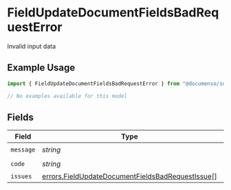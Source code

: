 # FieldUpdateDocumentFieldsBadRequestError

Invalid input data

## Example Usage

```typescript
import { FieldUpdateDocumentFieldsBadRequestError } from "@documenso/sdk-typescript/models/errors";

// No examples available for this model
```

## Fields

| Field                                                                                                                | Type                                                                                                                 | Required                                                                                                             | Description                                                                                                          |
| -------------------------------------------------------------------------------------------------------------------- | -------------------------------------------------------------------------------------------------------------------- | -------------------------------------------------------------------------------------------------------------------- | -------------------------------------------------------------------------------------------------------------------- |
| `message`                                                                                                            | *string*                                                                                                             | :heavy_check_mark:                                                                                                   | N/A                                                                                                                  |
| `code`                                                                                                               | *string*                                                                                                             | :heavy_check_mark:                                                                                                   | N/A                                                                                                                  |
| `issues`                                                                                                             | [errors.FieldUpdateDocumentFieldsBadRequestIssue](../../models/errors/fieldupdatedocumentfieldsbadrequestissue.md)[] | :heavy_minus_sign:                                                                                                   | N/A                                                                                                                  |